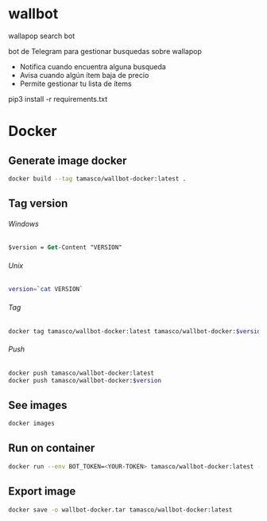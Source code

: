 <!-- ![Docker Image Size (latest by date)](https://img.shields.io/docker/image-size/tamasco/wallbot-docker) [![Docker pulls](https://img.shields.io/docker/pulls/tamasco/wallbot-docker?style=flat-square)](https://hub.docker.com/r/tamasco/wallbot-docker) [![commit_freq](https://img.shields.io/github/commit-activity/m/Borja-Garduno/wallbot?style=flat-square)](https://github.com/Borja-Garduno/wallbot/commits) [![last_commit](https://img.shields.io/github/last-commit/Borja-Garduno/wallbot?style=flat-square)](https://github.com/Borja-Garduno/wallbot/commits) ![Docker Image Version (latest by date)](https://img.shields.io/docker/v/tamasco/wallbot-docker) ![GitHub](https://img.shields.io/github/license/Borja-Garduno/wallbot)
 -->

# wallbot
wallapop search bot

bot de Telegram para gestionar busquedas sobre wallapop

- Notifica cuando encuentra alguna busqueda
- Avisa cuando algún ítem baja de precio
- Permite gestionar tu lista de ítems

pip3 install -r requirements.txt

# Docker

## Generate image docker

```bash
docker build --tag tamasco/wallbot-docker:latest .
```

## Tag version

###### Windows
```ps
$version = Get-Content "VERSION"
```
###### Unix
```bash
version=`cat VERSION`
```

###### Tag
```bash
docker tag tamasco/wallbot-docker:latest tamasco/wallbot-docker:$version
```
###### Push
```bash
docker push tamasco/wallbot-docker:latest 
docker push tamasco/wallbot-docker:$version
```
## See images

```bash
docker images
```

## Run on container

```bash
docker run --env BOT_TOKEN=<YOUR-TOKEN> tamasco/wallbot-docker:latest --name wallbot
```

## Export image
```bash
docker save -o wallbot-docker.tar tamasco/wallbot-docker:latest
```
